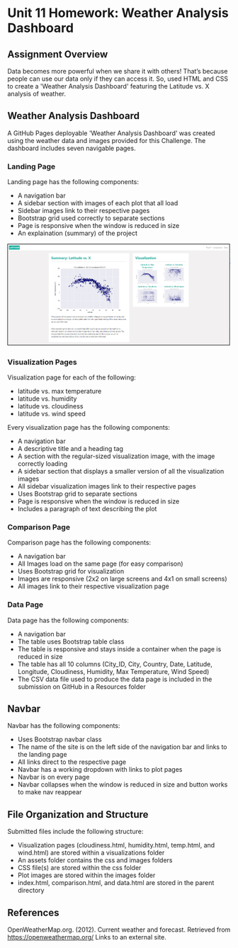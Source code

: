 # Unit 11 Homework: Weather Analysis Dashboard

## Assignment Overview

Data becomes more powerful when we share it with others! That’s because people can use our data only if they can access it. So, used HTML and CSS to create a 'Weather Analysis Dashboard' featuring the Latitude vs. X analysis of weather. 

## Weather Analysis Dashboard
A GitHub Pages deployable 'Weather Analysis Dashboard' was created using the weather data and images provided for this Challenge. The dashboard includes seven navigable pages. 

### Landing Page
Landing page  has the following components:
  * A navigation bar
  * A sidebar section with images of each plot that all load
  * Sidebar images link to their respective pages
  * Bootstrap grid used correctly to separate sections
  * Page is responsive when the window is reduced in size
  * An explaination (summary) of the project  

  ![Landing Page Large](assets/screenshots/Landing_page_lg.png)

### Visualization Pages
Visualization page for each of the following:
  * latitude vs. max temperature
  * latitude vs. humidity 
  * latitude vs. cloudiness 
  * latitude vs. wind speed 

Every visualization page has the following components:
  * A navigation bar
  * A descriptive title and a heading tag
  * A section with the regular-sized visualization image, with the image correctly loading
  * A sidebar section that displays a smaller version of all the visualization images
  * All sidebar visualization images link to their respective pages
  * Uses Bootstrap grid to separate sections 
  * Page is responsive when the window is reduced in size
  * Includes a paragraph of text describing the plot  

### Comparison Page 
Comparison page has the following components:
  * A navigation bar
  * All Images load on the same page (for easy comparison)
  * Uses Bootstrap grid for visualization
  * Images are responsive (2x2 on large screens and 4x1 on small screens)
  * All images link to their respective visualization page
  
### Data Page
Data page has the following components:
  * A navigation bar
  * The table uses Bootstrap table class
  * The table is responsive and stays inside a container when the page is reduced in size 
  * The table has all 10 columns (City_ID, City, Country, Date, Latitude, Longitude, Cloudiness, Humidity, Max Temperature, Wind Speed) 
  * The CSV data file used to produce the data page is included in the submission on GitHub in a Resources folder
  
## Navbar
Navbar has the following components:
  * Uses Bootstrap navbar class
  * The name of the site is on the left side of the navigation bar and links to the landing page
  * All links direct to the respective page 
  * Navbar has a working dropdown with links to plot pages
  * Navbar is on every page 
  * Navbar collapses when the window is reduced in size and button works to make nav reappear 
  
## File Organization and Structure 
Submitted files include the following structure:
  * Visualization pages (cloudiness.html, humidity.html, temp.html, and wind.html) are stored within a visualizations folder
  * An assets folder contains the css and images folders 
  * CSS file(s) are stored within the css folder 
  * Plot images are stored within the images folder 
  * index.html, comparison.html, and data.html are stored in the parent directory
  
## References
OpenWeatherMap.org. (2012). Сurrent weather and forecast. Retrieved from https://openweathermap.org/ Links to an external site.  

